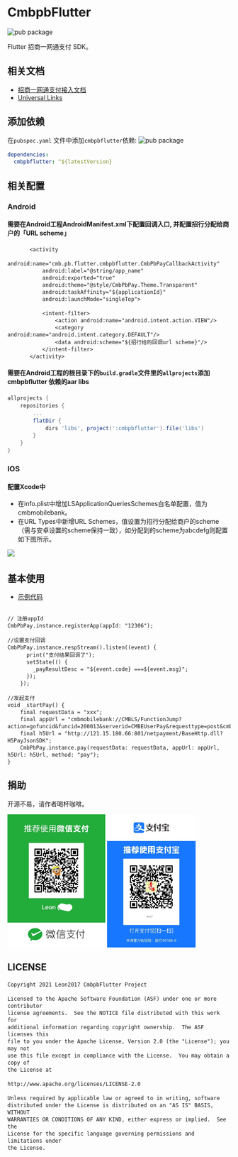 # CmbpbFlutter
![pub package](https://img.shields.io/badge/pub-v1.0.0-blue)

Flutter 招商一网通支付 SDK。

## 相关文档
* [招商一网通支付接入文档](http://openhome.cmbchina.com/PayNew/pay/doc/cell/app)
* [Universal Links](https://developer.apple.com/documentation/uikit/inter-process_communication/allowing_apps_and_websites_to_link_to_your_content)

## 添加依赖

在`pubspec.yaml` 文件中添加`cmbpbflutter`依赖:
![pub package](https://img.shields.io/badge/pub-v1.0.0-blue)

```yaml
dependencies:
  cmbpbflutter: ^${latestVersion}
```

## 相关配置

### Android 

#### 需要在Android工程AndroidManifest.xml下配置回调入口, 并配置招行分配给商户的「URL scheme」

```
       <activity
           android:name="cmb.pb.flutter.cmbpbflutter.CmbPbPayCallbackActivity"
           android:label="@string/app_name"
           android:exported="true"
           android:theme="@style/CmbPbPay.Theme.Transparent"
           android:taskAffinity="${applicationId}"
           android:launchMode="singleTop">

           <intent-filter>
               <action android:name="android.intent.action.VIEW"/>
               <category android:name="android.intent.category.DEFAULT"/>
               <data android:scheme="${招行给的回调url scheme}"/>
           </intent-filter>
       </activity>
```

#### 需要在Android工程的根目录下的`build.gradle`文件里的`allprojects`添加cmbpbflutter 依赖的aar libs
```gradle
allprojects {
    repositories {
        ...
        flatDir {
            dirs 'libs', project(':cmbpbflutter').file('libs')
        }
    }
}
```

### IOS 

#### 配置Xcode中
* 在info.plist中增加LSApplicationQueriesSchemes白名单配置，值为cmbmobilebank。
* 在URL Types中新增URL Schemes，值设置为招行分配给商户的scheme（需与安卓设置的scheme保持一致），如分配到的scheme为abcdefg则配置如下图所示。

<image src="https://github.com/leon2017/cmbpb-flutter/blob/master/screenshot/screenshot_1.png"/>

## 基本使用

* [示例代码](https://github.com/leon2017/cmbpb-flutter/blob/master/example/lib/main.dart)

```

// 注册appId
CmbPbPay.instance.registerApp(appId: "12306");

//设置支付回调
CmbPbPay.instance.respStream().listen((event) {
      print("支付结果回调了");
      setState(() {
        _payResultDesc = "${event.code} ===${event.msg}";
      });
    });

//发起支付
void _startPay() {
    final requestData = "xxx";
    final appUrl = "cmbmobilebank://CMBLS/FunctionJump?action=gofuncid&funcid=200013&serverid=CMBEUserPay&requesttype=post&cmb_app_trans_parms_start=here";
    final h5Url = "http://121.15.180.66:801/netpayment/BaseHttp.dll?H5PayJsonSDK";
    CmbPbPay.instance.pay(requestData: requestData, appUrl: appUrl, h5Url: h5Url, method: "pay");
}

```

## 捐助
开源不易，请作者喝杯咖啡。

<img src="https://github.com/leon2017/cmbpb-flutter/blob/master/screenshot/wx.jpg" height="300">  <img src="https://github.com/leon2017/cmbpb-flutter/blob/master/screenshot/alipay.jpg" height="300">

## LICENSE

    Copyright 2021 Leon2017 CmbpbFlutter Project

    Licensed to the Apache Software Foundation (ASF) under one or more contributor
    license agreements.  See the NOTICE file distributed with this work for
    additional information regarding copyright ownership.  The ASF licenses this
    file to you under the Apache License, Version 2.0 (the "License"); you may not
    use this file except in compliance with the License.  You may obtain a copy of
    the License at

    http://www.apache.org/licenses/LICENSE-2.0

    Unless required by applicable law or agreed to in writing, software
    distributed under the License is distributed on an "AS IS" BASIS, WITHOUT
    WARRANTIES OR CONDITIONS OF ANY KIND, either express or implied.  See the
    License for the specific language governing permissions and limitations under
    the License.
